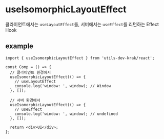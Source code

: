 # useIsomorphicLayoutEffect

클라이언트에서는 `useLayoutEffect`를, 서버에서는 `useEffect`를 리턴하는 Effect Hook

## example

```tsx
import { useIsomorphicLayoutEffect } from 'utils-dev-krak/react';

const Comp = () => {
  // 클라이언트 환경에서
  useIsomorphicLayoutEffect(() => {
    // useLayoutEffect
    console.log('window: ', window); // Window
  }, []);

  // 서버 환경에서
  useIsomorphicLayoutEffect(() => {
    // useEffect
    console.log('window: ', window); // undefined
  }, []);

  return <div>UI</div>;
};
```
